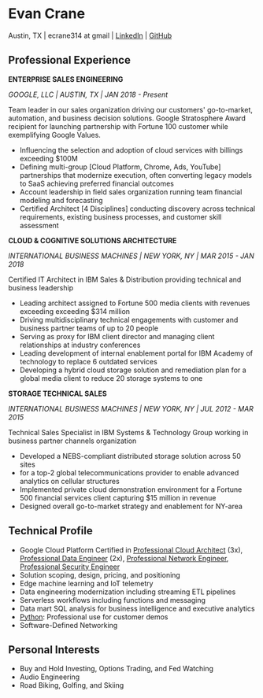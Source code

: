 # Evan Crane    
<!--    # _Technology Partnerships_  -->
Austin, TX | ecrane314 at gmail | [LinkedIn](https://www.linkedin.com/in/evancrane/) | [GitHub](https://github.com/ecrane314)


## Professional Experience
**ENTERPRISE SALES ENGINEERING**

_GOOGLE, LLC | AUSTIN, TX | JAN 2018 - Present_

Team leader in our sales organization driving our customers' go-to-market, automation, and business decision solutions. Google Stratosphere Award recipient for launching partnership with Fortune 100 customer while exemplifying Google Values.

* Influencing the selection and adoption of cloud services with billings exceeding $100M
* Defining multi-group [Cloud Platform, Chrome, Ads, YouTube] partnerships that modernize execution, often converting legacy models to SaaS achieving preferred financial outcomes
* Account leadership in field sales organization running team financial modeling and forecasting
* Certified Architect [4 Disciplines] conducting discovery across technical requirements, existing business processes, and customer skill assessment

**CLOUD & COGNITIVE SOLUTIONS ARCHITECTURE**

_INTERNATIONAL BUSINESS MACHINES | NEW YORK, NY | MAR 2015 - JAN 2018_

Certified IT Architect in IBM Sales & Distribution providing technical and
business leadership
* Leading architect assigned to Fortune 500 media clients with revenues exceeding exceeding $314 million
* Driving multidisciplinary technical engagements with customer and business partner
teams of up to 20 people
* Serving as proxy for IBM client director and managing client relationships at industry
conferences
* Leading development of internal enablement portal for IBM Academy of technology to
replace 6 outdated services
* Developing a hybrid cloud storage solution and remediation plan for a global media client
to reduce 20 storage systems to one


**STORAGE TECHNICAL SALES**

_INTERNATIONAL BUSINESS MACHINES | NEW YORK, NY | JUL 2012 - MAR 2015_

Technical Sales Specialist in IBM Systems & Technology Group working in
business partner channels organization
* Developed a NEBS-compliant distributed storage solution across 50 sites
* for a top-2 global telecommunications provider to enable advanced analytics on cellular
structures
* Implemented private cloud demonstration environment for a Fortune 500 financial
services client capturing $15 million in revenue
* Designed overall go-to-market strategy and enablement for NY-area

## Technical Profile

* Google Cloud Platform Certified in [Professional Cloud Architect](https://cloud.google.com/certification/cloud-architect) (3x), 
[Professional Data Engineer](https://cloud.google.com/certification/data-engineer) (2x), 
[Professional Network Engineer](https://cloud.google.com/certification/cloud-network-engineer), 
[Professional Security Engineer](https://cloud.google.com/certification/cloud-security-engineer)
* Solution scoping, design, pricing, and positioning
* Edge machine learning and IoT telemetry
* Data engineering modernization including streaming ETL pipelines
* Serverless workflows including functions and messaging
* Data mart SQL analysis for business intelligence and executive analytics
* [Python](https://github.com/ecrane314): Professional use for customer demos
* Software-Defined Networking

## Personal Interests

* Buy and Hold Investing, Options Trading, and Fed Watching
* Audio Engineering
* Road Biking, Golfing, and Skiing